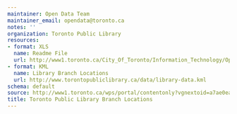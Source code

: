 ```yaml
---
maintainer: Open Data Team
maintainer_email: opendata@toronto.ca
notes: ''
organization: Toronto Public Library
resources:
- format: XLS
  name: Readme File
  url: http://www1.toronto.ca/City_Of_Toronto/Information_Technology/Open_Data/Data_Sets/Assets/Files/Toronto_Public_Library_Branch_Locations_Data_Readme.xls
- format: KML
  name: Library Branch Locations
  url: http://www.torontopubliclibrary.ca/data/library-data.kml
schema: default
source: http://www1.toronto.ca/wps/portal/contentonly?vgnextoid=a7ae0ea14b661310VgnVCM1000003dd60f89RCRD&vgnextchannel=1a66e03bb8d1e310VgnVCM10000071d60f89RCRD
title: Toronto Public Library Branch Locations
---
```

